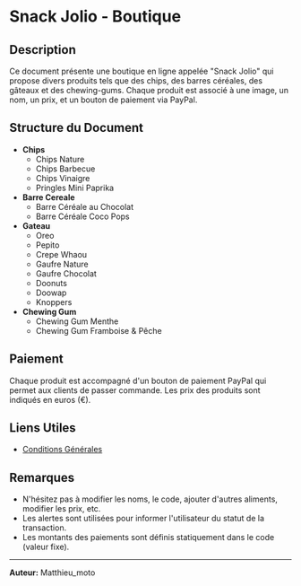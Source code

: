 # Snack Jolio - Boutique

## Description
Ce document présente une boutique en ligne appelée "Snack Jolio" qui propose divers produits tels que des chips, des barres céréales, des gâteaux et des chewing-gums. Chaque produit est associé à une image, un nom, un prix, et un bouton de paiement via PayPal.

## Structure du Document
- **Chips**
  - Chips Nature
  - Chips Barbecue
  - Chips Vinaigre
  - Pringles Mini Paprika
- **Barre Cereale**
  - Barre Céréale au Chocolat
  - Barre Céréale Coco Pops
- **Gateau**
  - Oreo
  - Pepito
  - Crepe Whaou
  - Gaufre Nature
  - Gaufre Chocolat
  - Doonuts
  - Doowap
  - Knoppers
- **Chewing Gum**
  - Chewing Gum Menthe
  - Chewing Gum Framboise & Pêche

## Paiement
Chaque produit est accompagné d'un bouton de paiement PayPal qui permet aux clients de passer commande. Les prix des produits sont indiqués en euros (€).

## Liens Utiles
- [Conditions Générales](Condition_général.html)

## Remarques
- N'hésitez pas à modifier les noms, le code, ajouter d'autres aliments, modifier les prix, etc. 
- Les alertes sont utilisées pour informer l'utilisateur du statut de la transaction.
- Les montants des paiements sont définis statiquement dans le code (valeur fixe).

---

**Auteur:** Matthieu_moto
